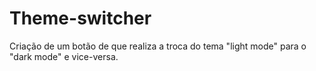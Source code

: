 # Theme-switcher
Criação de um botão de que realiza a troca do tema "light mode" para o "dark mode" e vice-versa.
